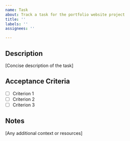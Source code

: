 ```yaml
---
name: Task
about: Track a task for the portfolio website project
title: ''
labels: ''
assignees: ''

---
```


## Description
[Concise description of the task]

## Acceptance Criteria
- [ ] Criterion 1
- [ ] Criterion 2
- [ ] Criterion 3

## Notes
[Any additional context or resources]

